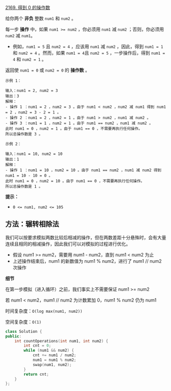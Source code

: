 [2169. 得到 0 的操作数](https://leetcode-cn.com/problems/count-operations-to-obtain-zero/)

给你两个 **非负** 整数 `num1` 和 `num2` 。

每一步 **操作** 中，如果 `num1 >= num2` ，你必须用 `num1` 减 `num2` ；否则，你必须用 `num2` 减 `num1`。

- 例如，`num1 = 5` 且 `num2 = 4` ，应该用 `num1` 减 `num2` ，因此，得到 `num1 = 1` 和 `num2 = 4` 。然而，如果 `num1 = 4`且 `num2 = 5` ，一步操作后，得到 `num1 = 4` 和 `num2 = 1` 。

返回使 `num1 = 0` 或 `num2 = 0` 的 **操作数** 。

```
示例 1：

输入：num1 = 2, num2 = 3
输出：3
解释：
- 操作 1 ：num1 = 2 ，num2 = 3 。由于 num1 < num2 ，num2 减 num1 得到 num1 = 2 ，num2 = 3 - 2 = 1 。
- 操作 2 ：num1 = 2 ，num2 = 1 。由于 num1 > num2 ，num1 减 num2 。
- 操作 3 ：num1 = 1 ，num2 = 1 。由于 num1 == num2 ，num1 减 num2 。
此时 num1 = 0 ，num2 = 1 。由于 num1 == 0 ，不需要再执行任何操作。
所以总操作数是 3 。

示例 2：

输入：num1 = 10, num2 = 10
输出：1
解释：
- 操作 1 ：num1 = 10 ，num2 = 10 。由于 num1 == num2 ，num1 减 num2 得到 num1 = 10 - 10 = 0 。
此时 num1 = 0 ，num2 = 10 。由于 num1 == 0 ，不需要再执行任何操作。
所以总操作数是 1 。
```

**提示：**

- `0 <= num1, num2 <= 105`

## 方法：辗转相除法

我们可以按要求模拟两数比较后相减的操作，但在两数差距十分悬殊时，会有大量连续且相同的相减操作，因此我们可以对模拟的过程进行优化。

- 假设 num1 >= num2，需要用 num1 - num2，直到 num1 < num2 为止
- 上述操作结束后，num1 的新数值为 num1 % num2，进行了 num1 // num2 次操作

**细节**

在第一步模拟（进入循环）之前，我们事实上不需要保证 num1 >= num2

若 num1 < num2，num1 // num2 为计数累加 0，num1 % num2 仍为 num1

时间复杂度：`O(log max(num1, num2))`

空间复杂度：`O(1)`

```c++
class Solution {
public:
    int countOperations(int num1, int num2) {
        int cnt = 0;   
        while (num1 && num2) {
            cnt += num1 / num2;
            num1 = num1 % num2;
            swap(num1, num2);
        }
        return cnt;
    }
};
```



